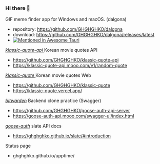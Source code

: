 ### Hi there 👋

<!--
**GHGHGHKO/GHGHGHKO** is a ✨ _special_ ✨ repository because its `README.md` (this file) appears on your GitHub profile.

Here are some ideas to get you started:

- 🔭 I’m currently working on ...
- 🌱 I’m currently learning ...
- 👯 I’m looking to collaborate on ...
- 🤔 I’m looking for help with ...
- 💬 Ask me about ...
- 📫 How to reach me: ...
- 😄 Pronouns: ...
- ⚡ Fun fact: ...
-->


GIF meme finder app for Windows and macOS. (dalgona)
+ repository: https://github.com/GHGHGHKO/dalgona
+ download: https://github.com/GHGHGHKO/dalgona/releases/latest
+ [![Mentioned in Awesome Tauri][]][1]

[1]: https://github.com/tauri-apps/awesome-tauri#productivity:~:text=Dalgona%20%2D%20GIF%20meme%20finder%20app%20for%20Windows%20and%20macOS.
[Mentioned in Awesome Tauri]: https://awesome.re/mentioned-badge.svg

[ _klassic-quote-api_ ](https://github.com/GHGHGHKO/klassic-quote-api) Korean movie quotes API

+ https://github.com/GHGHGHKO/klassic-quote-api
+ https://klassic-quote-api.mooo.com/v1/random-quote

[ _klassic-quote_ ](https://github.com/GHGHGHKO/klassic-quote) Korean movie quotes Web

+ https://github.com/GHGHGHKO/klassic-quote
+ https://klassic-quote.vercel.app/

[_bitwarden_](https://bitwarden.com/) Backend clone practice (Swagger)

+ https://github.com/GHGHGHKO/goose-auth-api-server
+ https://goose-auth-api.mooo.com/swagger-ui/index.html

[_goose-auth_](https://github.com/GHGHGHKO/goose-auth-api-server) slate API docs  

+ https://ghghghko.github.io/slate/#introduction

Status page

+ ghghghko.github.io/upptime/

